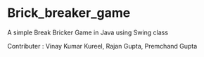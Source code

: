 # Brick_breaker_game
A simple Break Bricker Game in Java using Swing class

Contributer : Vinay Kumar Kureel,
              Rajan Gupta,
              Premchand Gupta
